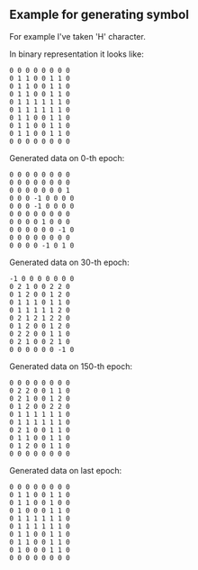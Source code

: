 ## Example for generating symbol

For example I've taken 'H' character.

In binary representation it looks like:
```
0 0 0 0 0 0 0 0 
0 1 1 0 0 1 1 0
0 1 1 0 0 1 1 0
0 1 1 0 0 1 1 0
0 1 1 1 1 1 1 0
0 1 1 1 1 1 1 0
0 1 1 0 0 1 1 0
0 1 1 0 0 1 1 0
0 1 1 0 0 1 1 0
0 0 0 0 0 0 0 0
```

Generated data on 0-th epoch:

```
0 0 0 0 0 0 0 0
0 0 0 0 0 0 0 0
0 0 0 0 0 0 0 1
0 0 0 -1 0 0 0 0
0 0 0 -1 0 0 0 0
0 0 0 0 0 0 0 0
0 0 0 0 1 0 0 0
0 0 0 0 0 0 -1 0
0 0 0 0 0 0 0 0
0 0 0 0 -1 0 1 0
```

Generated data on 30-th epoch:

```
-1 0 0 0 0 0 0 0
0 2 1 0 0 2 2 0
0 1 2 0 0 1 2 0
0 1 1 1 0 1 1 0
0 1 1 1 1 1 2 0
0 2 1 2 1 2 2 0
0 1 2 0 0 1 2 0 
0 2 2 0 0 1 1 0
0 2 1 0 0 2 1 0
0 0 0 0 0 0 -1 0
```

Generated data on 150-th epoch:

```
0 0 0 0 0 0 0 0
0 2 2 0 0 1 1 0
0 2 1 0 0 1 2 0
0 1 2 0 0 2 2 0
0 1 1 1 1 1 1 0
0 1 1 1 1 1 1 0
0 2 1 0 0 1 1 0
0 1 1 0 0 1 1 0
0 1 2 0 0 1 1 0
0 0 0 0 0 0 0 0
```

Generated data on last epoch:

```
0 0 0 0 0 0 0 0 
0 1 1 0 0 1 1 0
0 1 1 0 0 1 0 0
0 1 0 0 0 1 1 0
0 1 1 1 1 1 1 0
0 1 1 1 1 1 1 0
0 1 1 0 0 1 1 0
0 1 1 0 0 1 1 0 
0 1 0 0 0 1 1 0
0 0 0 0 0 0 0 0
```
